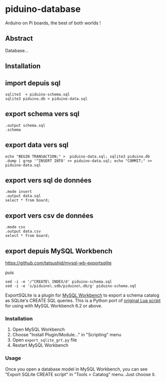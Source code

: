 # piduino-database
  Arduino on Pi boards, the best of both worlds !
  
## Abstract
  Database...

## Installation

## import depuis sql

    sqlite3  < piduino-schema.sql
    sqlite3 piduino.db < piduino-data.sql

## export schema vers sql

    .output schema.sql
    .schema

## export data vers sql

    echo "BEGIN TRANSACTION;" >  piduino-data.sql; sqlite3 piduino.db .dump | grep '^INSERT INTO' >> piduino-data.sql; echo "COMMIT;" >>  piduino-data.sql

## export vers sql de données

    .mode insert
    .output data.sql
    select * from board;

## export vers csv de données

    .mode csv
    .output data.csv
    select * from board;

## export depuis MySQL Workbench

https://github.com/tatsushid/mysql-wb-exportsqlite

puis

    sed -i -e '/^CREATE\ INDEX/d' piduino-schema.sql
    sed -i -e 's/piduino\.sdb/piduino\.db/g' piduino-schema.sql

ExportSQLite is a plugin for
[MySQL Workbench](http://www.mysql.com/products/workbench/) to export a schema
catalog as SQLite's CREATE SQL queries. This is a Python port of
[original Lua script](https://gist.github.com/mrprompt/7252060) for using with
MySQL Workbench 6.2 or above.

### Installation

1. Open MySQL Workbench
2. Choose "Install Plugin/Module..." in "Scripting" menu
3. Open `export_sqlite_grt.py` file
4. Restart MySQL Workbench

### Usage

Once you open a database model in MySQL Workbench, you can see "Export SQLite
CREATE script" in "Tools > Catalog" menu. Just choose it.

